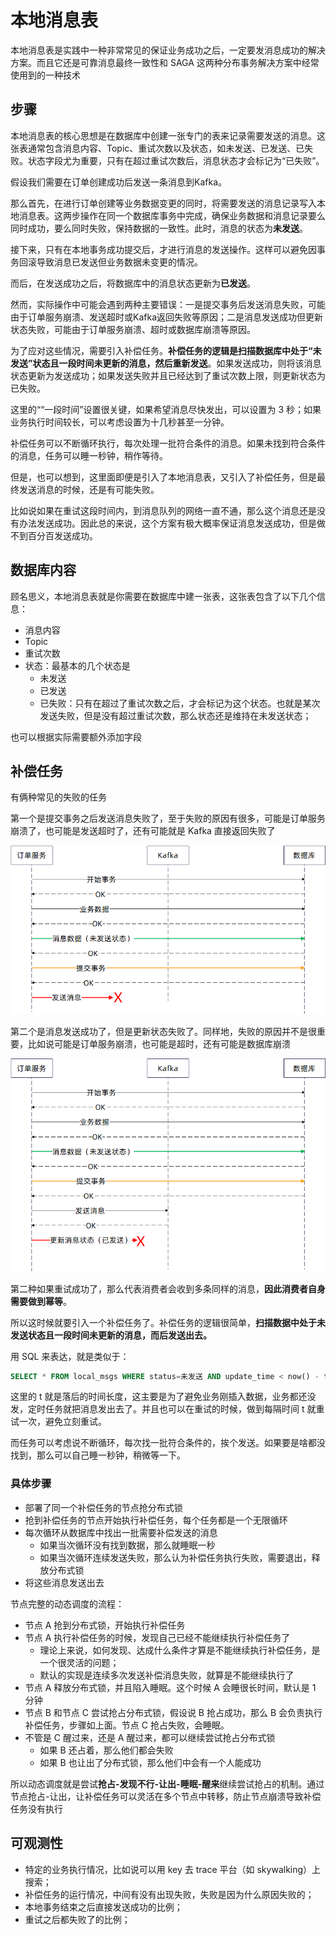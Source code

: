 # 本地消息表

本地消息表是实践中一种非常常见的保证业务成功之后，一定要发消息成功的解决方案。而且它还是可靠消息最终一致性和 SAGA 这两种分布事务解决方案中经常使用到的一种技术

## 步骤

本地消息表的核心思想是在数据库中创建一张专门的表来记录需要发送的消息。这张表通常包含消息内容、Topic、重试次数以及状态，如未发送、已发送、已失败。状态字段尤为重要，只有在超过重试次数后，消息状态才会标记为“已失败”。

假设我们需要在订单创建成功后发送一条消息到Kafka。

那么首先，在进行订单创建等业务数据变更的同时，将需要发送的消息记录写入本地消息表。这两步操作在同一个数据库事务中完成，确保业务数据和消息记录要么同时成功，要么同时失败，保持数据的一致性。此时，消息的状态为**未发送**。

接下来，只有在本地事务成功提交后，才进行消息的发送操作。这样可以避免因事务回滚导致消息已发送但业务数据未变更的情况。

而后，在发送成功之后，将数据库中的消息状态更新为**已发送**。

然而，实际操作中可能会遇到两种主要错误：一是提交事务后发送消息失败，可能由于订单服务崩溃、发送超时或Kafka返回失败等原因；二是消息发送成功但更新状态失败，可能由于订单服务崩溃、超时或数据库崩溃等原因。

为了应对这些情况，需要引入补偿任务。**补偿任务的逻辑是扫描数据库中处于“未发送”状态且一段时间未更新的消息，然后重新发送**。如果发送成功，则将该消息状态更新为发送成功；如果发送失败并且已经达到了重试次数上限，则更新状态为已失败。

这里的““一段时间”设置很关键，如果希望消息尽快发出，可以设置为 3 秒；如果业务执行时间较长，可以考虑设置为十几秒甚至一分钟。

补偿任务可以不断循环执行，每次处理一批符合条件的消息。如果未找到符合条件的消息，任务可以睡一秒钟，稍作等待。

但是，也可以想到，这里面即便是引入了本地消息表，又引入了补偿任务，但是最终发送消息的时候，还是有可能失败。

比如说如果在重试这段时间内，到消息队列的网络一直不通，那么这个消息还是没有办法发送成功。因此总的来说，这个方案有极大概率保证消息发送成功，但是做不到百分百发送成功。

## 数据库内容

顾名思义，本地消息表就是你需要在数据库中建一张表，这张表包含了以下几个信息：

- 消息内容
- Topic
- 重试次数
- 状态：最基本的几个状态是
  - 未发送
  - 已发送
  - 已失败：只有在超过了重试次数之后，才会标记为这个状态。也就是某次发送失败，但是没有超过重试次数，那么状态还是维持在未发送状态；

也可以根据实际需要额外添加字段

## 补偿任务

有俩种常见的失败的任务

第一个是提交事务之后发送消息失败了，至于失败的原因有很多，可能是订单服务崩溃了，也可能是发送超时了，还有可能就是 Kafka 直接返回失败了

![img](./assets/cc75780c-a97c-4c74-a889-9a1cc6146de0.png)

第二个是消息发送成功了，但是更新状态失败了。同样地，失败的原因并不是很重要，比如说可能是订单服务崩溃，也可能是超时，还有可能是数据库崩溃



![img](./assets/d825b4de-12f1-40f0-8f17-3ebfb3aa077e.png)



第二种如果重试成功了，那么代表消费者会收到多条同样的消息，**因此消费者自身需要做到幂等**。

所以这时候就要引入一个补偿任务了。补偿任务的逻辑很简单，**扫描数据中处于未发送状态且一段时间未更新的消息，而后发送出去。**

用 SQL 来表达，就是类似于：

```sql
SELECT * FROM local_msgs WHERE status=未发送 AND update_time < now() - t
```

这里的 t 就是落后的时间长度，这主要是为了避免业务刚插入数据，业务都还没发，定时任务就把消息发出去了。并且也可以在重试的时候，做到每隔时间 t 就重试一次，避免立刻重试。

而任务可以考虑说不断循环，每次找一批符合条件的，挨个发送。如果要是啥都没找到，那么可以自己睡一秒钟，稍微等一下。

### 具体步骤

- 部署了同一个补偿任务的节点抢分布式锁
- 抢到补偿任务的节点开始执行补偿任务，每个任务都是一个无限循环
- 每次循环从数据库中找出一批需要补偿发送的消息
  - 如果当次循环没有找到数据，那么就睡眠一秒
  - 如果当次循环连续发送失败，那么认为补偿任务执行失败，需要退出，释放分布式锁
- 将这些消息发送出去

节点完整的动态调度的流程：

- 节点 A 抢到分布式锁，开始执行补偿任务
- 节点 A 执行补偿任务的时候，发现自己已经不能继续执行补偿任务了
  - 理论上来说，如何发现、达成什么条件才算是不能继续执行补偿任务，是一个很灵活的问题；
  - 默认的实现是连续多次发送补偿消息失败，就算是不能继续执行了
- 节点 A 释放分布式锁，并且陷入睡眠。这个时候 A 会睡很长时间，默认是 1 分钟
- 节点 B 和节点 C 尝试抢占分布式锁，假设说 B 抢占成功，那么 B 会负责执行补偿任务，步骤如上面。节点 C 抢占失败，会睡眠。
- 不管是 C 醒过来，还是 A 醒过来，都可以继续尝试抢占分布式锁
  - 如果 B 还占着，那么他们都会失败
  - 如果 B 也让出了分布式锁，那么他们中会有一个人能成功

所以动态调度就是尝试**抢占-发现不行-让出-睡眠-醒来**继续尝试抢占的机制。通过节点抢占-让出，让补偿任务可以灵活在多个节点中转移，防止节点崩溃导致补偿任务没有执行

## 可观测性

- 特定的业务执行情况，比如说可以用 key 去 trace 平台（如 skywalking）上搜索；
- 补偿任务的运行情况，中间有没有出现失败，失败是因为什么原因失败的；
- 本地事务结束之后直接发送成功的比例；
- 重试之后都失败了的比例；
